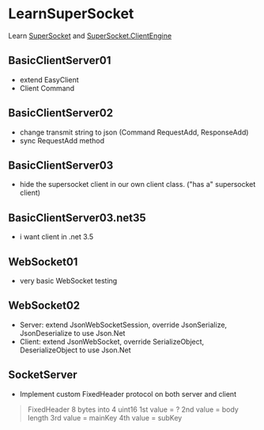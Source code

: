 # LearnSuperSocket

Learn [SuperSocket](https://github.com/kerryjiang/SuperSocket) and [SuperSocket.ClientEngine](https://github.com/kerryjiang/SuperSocket.ClientEngine)

## BasicClientServer01

* extend EasyClient
* Client Command

## BasicClientServer02

* change transmit string to json (Command RequestAdd, ResponseAdd)
* sync RequestAdd method

## BasicClientServer03

* hide the supersocket client in our own client class. ("has a" supersocket client)

## BasicClientServer03.net35

* i want client in .net 3.5

## WebSocket01

* very basic WebSocket testing

## WebSocket02

* Server: extend JsonWebSocketSession, override JsonSerialize, JsonDeserialize to use Json.Net
* Client: extend JsonWebSocket, override SerializeObject, DeserializeObject to use Json.Net

## SocketServer

* Implement custom FixedHeader protocol on both server and client

> FixedHeader 8 bytes into 4 uint16
> 1st value = ?
> 2nd value = body length
> 3rd value = mainKey
> 4th value = subKey
